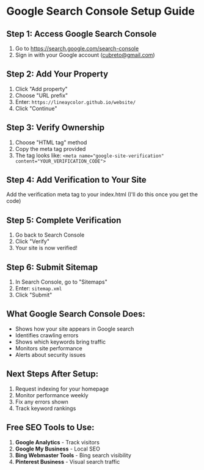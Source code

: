 # Google Search Console Setup Guide

## Step 1: Access Google Search Console
1. Go to https://search.google.com/search-console
2. Sign in with your Google account (cubreto@gmail.com)

## Step 2: Add Your Property
1. Click "Add property"
2. Choose "URL prefix"
3. Enter: `https://lineaycolor.github.io/website/`
4. Click "Continue"

## Step 3: Verify Ownership
1. Choose "HTML tag" method
2. Copy the meta tag provided
3. The tag looks like: `<meta name="google-site-verification" content="YOUR_VERIFICATION_CODE">`

## Step 4: Add Verification to Your Site
Add the verification meta tag to your index.html (I'll do this once you get the code)

## Step 5: Complete Verification
1. Go back to Search Console
2. Click "Verify"
3. Your site is now verified!

## Step 6: Submit Sitemap
1. In Search Console, go to "Sitemaps"
2. Enter: `sitemap.xml`
3. Click "Submit"

## What Google Search Console Does:
- Shows how your site appears in Google search
- Identifies crawling errors
- Shows which keywords bring traffic
- Monitors site performance
- Alerts about security issues

## Next Steps After Setup:
1. Request indexing for your homepage
2. Monitor performance weekly
3. Fix any errors shown
4. Track keyword rankings

## Free SEO Tools to Use:
1. **Google Analytics** - Track visitors
2. **Google My Business** - Local SEO
3. **Bing Webmaster Tools** - Bing search visibility
4. **Pinterest Business** - Visual search traffic